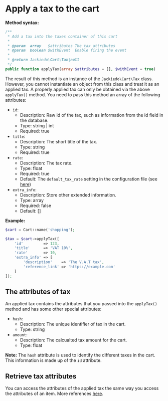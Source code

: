 # Apply a tax to the cart
**Method syntax:**

```php
/**
 * Add a tax into the taxes container of this cart
 *
 * @param  array   $attributes The tax attributes
 * @param  boolean $withEvent  Enable firing the event
 *
 * @return Jackiedo\Cart\Tax|null
 */
public function applyTax(array $attributes = [], $withEvent = true)
```

The result of this method is an instance of the `Jackiedo\Cart\Tax` class. However, you cannot instantiate an object from this class and treat it as an applied tax. A properly applied tax can only be obtained via the above `applyTax()` method. You need to pass this method an array of the following attributes:

* `id`:
    - Description: Raw id of the tax, such as information from the id field in the database.
    - Type: string | int
    - Required: true
* `title`:
    - Description: The short title of the tax.
    - Type: string
    - Required: true
* `rate`:
    - Description: The tax rate.
    - Type: float
    - Required: true
    - Default: The `default_tax_rate` setting in the configuration file (see [here](configuration#default-tax-rate))
* `extra_info`:
    - Description: Store other extended information.
    - Type: array
    - Required: false
    - Default: []

**Example:**

```php
$cart = Cart::name('shopping');

$tax = $cart->applyTax([
    'id'         => 123,
    'title'      => 'VAT 10%',
    'rate'       => 10,
    'extra_info' => [
        'description'    => 'The V.A.T tax',
        'reference_link' => 'https://example.com'
    ]
]);
```

## The attributes of tax
An applied tax contains the attributes that you passed into the `applyTax()` method and has some other special attributes:

* `hash`:
    - Description: The unique identifier of tax in the cart.
    - Type: string
* `amount`:
    - Description: The calcualted tax amount for the cart.
    - Type: float

**Note:** The `hash` attribute is used to identify the different taxes in the cart. This information is made up of the `id` attribute.

## Retrieve tax attributes
You can access the attributes of the applied tax the same way you access the attributes of an item. More references [here](usage/items/add-item#retrieve-item-attributes).
